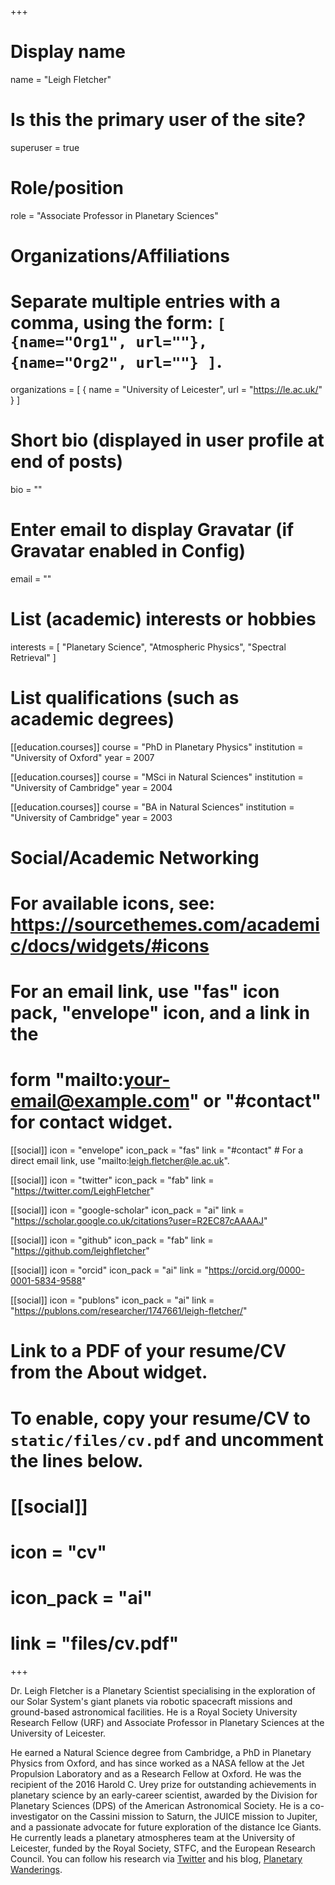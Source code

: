+++
# Display name
name = "Leigh Fletcher"

# Is this the primary user of the site?
superuser = true

# Role/position
role = "Associate Professor in Planetary Sciences"

# Organizations/Affiliations
#   Separate multiple entries with a comma, using the form: `[ {name="Org1", url=""}, {name="Org2", url=""} ]`.
organizations = [ { name = "University of Leicester", url = "https://le.ac.uk/" } ]

# Short bio (displayed in user profile at end of posts)
bio = ""

# Enter email to display Gravatar (if Gravatar enabled in Config)
email = ""

# List (academic) interests or hobbies
interests = [
  "Planetary Science",
  "Atmospheric Physics",
  "Spectral Retrieval"
]

# List qualifications (such as academic degrees)
[[education.courses]]
  course = "PhD in Planetary Physics"
  institution = "University of Oxford"
  year = 2007

[[education.courses]]
  course = "MSci in Natural Sciences"
  institution = "University of Cambridge"
  year = 2004

[[education.courses]]
  course = "BA in Natural Sciences"
  institution = "University of Cambridge"
  year = 2003

# Social/Academic Networking
# For available icons, see: https://sourcethemes.com/academic/docs/widgets/#icons
#   For an email link, use "fas" icon pack, "envelope" icon, and a link in the
#   form "mailto:your-email@example.com" or "#contact" for contact widget.

[[social]]
  icon = "envelope"
  icon_pack = "fas"
  link = "#contact"  # For a direct email link, use "mailto:leigh.fletcher@le.ac.uk".

[[social]]
  icon = "twitter"
  icon_pack = "fab"
  link = "https://twitter.com/LeighFletcher"

[[social]]
  icon = "google-scholar"
  icon_pack = "ai"
  link = "https://scholar.google.co.uk/citations?user=R2EC87cAAAAJ"

[[social]]
  icon = "github"
  icon_pack = "fab"
  link = "https://github.com/leighfletcher"

[[social]]
    icon = "orcid"
    icon_pack = "ai"
    link = "https://orcid.org/0000-0001-5834-9588"  

[[social]]
        icon = "publons"
        icon_pack = "ai"
        link = "https://publons.com/researcher/1747661/leigh-fletcher/"


# Link to a PDF of your resume/CV from the About widget.
# To enable, copy your resume/CV to `static/files/cv.pdf` and uncomment the lines below.
# [[social]]
#   icon = "cv"
#   icon_pack = "ai"
#   link = "files/cv.pdf"

+++

Dr. Leigh Fletcher is a Planetary Scientist specialising in the exploration of our Solar System's giant planets via robotic spacecraft missions and ground-based astronomical facilities.  He is a Royal Society University Research Fellow (URF) and Associate Professor in Planetary Sciences at the University of Leicester.    

He earned a Natural Science degree from Cambridge, a PhD in Planetary Physics from Oxford, and has since worked as a NASA fellow at the Jet Propulsion Laboratory and as a Research Fellow at Oxford.  He was the recipient of the 2016 Harold C. Urey prize for outstanding achievements in planetary science by an early-career scientist, awarded by the Division for Planetary Sciences (DPS) of the American Astronomical Society.  He is a co-investigator on the Cassini mission to Saturn, the JUICE mission to Jupiter, and a passionate advocate for future exploration of the distance Ice Giants.  He currently leads a planetary atmospheres team at the University of Leicester, funded by the Royal Society, STFC, and the European Research Council.  You can follow his research via [Twitter](https://twitter.com/LeighFletcher) and his blog, [Planetary Wanderings](https://planetaryweather.blogspot.co.uk).  
